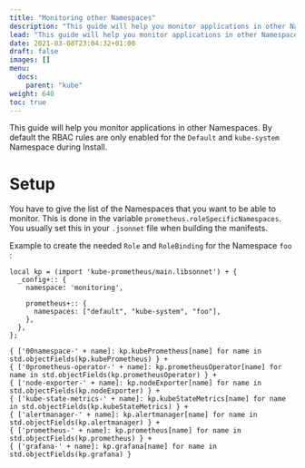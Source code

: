 ```yaml
---
title: "Monitoring other Namespaces"
description: "This guide will help you monitor applications in other Namespaces."
lead: "This guide will help you monitor applications in other Namespaces."
date: 2021-03-08T23:04:32+01:00
draft: false
images: []
menu:
  docs:
    parent: "kube"
weight: 640
toc: true
---
```


This guide will help you monitor applications in other Namespaces. By default the RBAC rules are only enabled for the `Default` and `kube-system` Namespace during Install.

# Setup
You have to give the list of the Namespaces that you want to be able to monitor.
This is done in the variable `prometheus.roleSpecificNamespaces`. You usually set this in your `.jsonnet` file when building the manifests.

Example to create the needed `Role` and `RoleBinding` for the Namespace `foo` : 
```
local kp = (import 'kube-prometheus/main.libsonnet') + {
  _config+:: {
    namespace: 'monitoring',

    prometheus+:: {
      namespaces: ["default", "kube-system", "foo"],
    },
  },
};
 
{ ['00namespace-' + name]: kp.kubePrometheus[name] for name in std.objectFields(kp.kubePrometheus) } +
{ ['0prometheus-operator-' + name]: kp.prometheusOperator[name] for name in std.objectFields(kp.prometheusOperator) } +
{ ['node-exporter-' + name]: kp.nodeExporter[name] for name in std.objectFields(kp.nodeExporter) } +
{ ['kube-state-metrics-' + name]: kp.kubeStateMetrics[name] for name in std.objectFields(kp.kubeStateMetrics) } +
{ ['alertmanager-' + name]: kp.alertmanager[name] for name in std.objectFields(kp.alertmanager) } +
{ ['prometheus-' + name]: kp.prometheus[name] for name in std.objectFields(kp.prometheus) } +
{ ['grafana-' + name]: kp.grafana[name] for name in std.objectFields(kp.grafana) }

```
